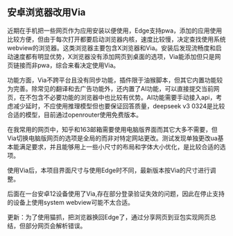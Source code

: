## 安卓浏览器改用Via

近期在手机把一些网页作为应用安装以便使用，Edge支持pwa，添加的应用使用比较方便，但由于每次打开都要启动浏览器内核，速度比较慢，决定查找使用系统webview的浏览器。这类浏览器主要包含X浏览器和Via。安装后发现流畅度和启动速度都有明显优势，X浏览器没有添加网页到桌面的选项，Via能添加但只是网页链接而非pwa，综合来看决定使用Via。

功能方面，Via不跨平台且没有同步功能，插件限于油猴脚本，但其它内置功能较为完善。除常见的翻译和去广告功能外，还内置了AI功能，可以直接提交当前网页，在不包含不必要功能的浏览器中也比较有优势。AI功能需要手动接入api，考虑减少延时，不应使用推理模型但也要保证回答质量，deepseek v3 0324是比较合适的模型，目前通过openrouter使用免费版本。

在我常用的网页中，知乎和163邮箱需要使用电脑版界面而其它大多不需要，但Via切换电脑版网页的选项是全局的而非对特定网站更改。测试发现单独更改ua基本能满足要求，并且能够用上一些小尺寸的布局和字体大小优化，是比较合适的选项。

使用Via后，本项目界面尺寸与使用Edge时不同，最新版本按Via的尺寸进行调整。

后面在一台安卓12设备使用了Via,存在部分登录验证失效的问题，因此在停止支持的设备上使用system webview可能不太合适。

更新：为了使用猫抓，把浏览器换回Edge了，通过分享网页到豆包实现网页总结，但部分网页会解析错误。